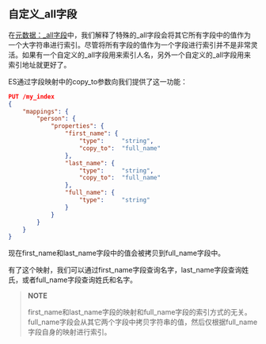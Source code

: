 ## 自定义_all字段 ##

在[元数据：_all字段](http://www.elasticsearch.org/guide/en/elasticsearch/guide/current/root-object.html#all-field)中，我们解释了特殊的_all字段会将其它所有字段中的值作为一个大字符串进行索引。尽管将所有字段的值作为一个字段进行索引并不是非常灵活。如果有一个自定义的_all字段用来索引人名，另外一个自定义的_all字段用来索引地址就更好了。

ES通过字段映射中的copy_to参数向我们提供了这一功能：

```json
PUT /my_index
{
    "mappings": {
        "person": {
            "properties": {
                "first_name": {
                    "type":     "string",
                    "copy_to":  "full_name" 
                },
                "last_name": {
                    "type":     "string",
                    "copy_to":  "full_name" 
                },
                "full_name": {
                    "type":     "string"
                }
            }
        }
    }
}
```

现在first_name和last_name字段中的值会被拷贝到full_name字段中。

有了这个映射，我们可以通过first_name字段查询名字，last_name字段查询姓氏，或者full_name字段查询姓氏和名字。

> **NOTE**
> 
> first_name和last_name字段的映射和full_name字段的索引方式的无关。full_name字段会从其它两个字段中拷贝字符串的值，然后仅根据full_name字段自身的映射进行索引。